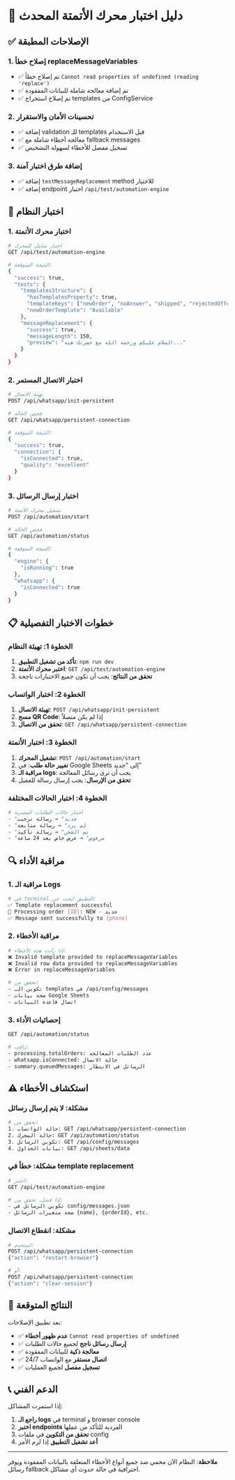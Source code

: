 # 🧪 دليل اختبار محرك الأتمتة المحدث

## ✅ الإصلاحات المطبقة

### 1. **إصلاح خطأ replaceMessageVariables**
- ✅ تم إصلاح خطأ `Cannot read properties of undefined (reading 'replace')`
- ✅ تم إضافة معالجة شاملة للبيانات المفقودة
- ✅ تم إصلاح استخراج templates من ConfigService

### 2. **تحسينات الأمان والاستقرار**
- ✅ إضافة validation للـ templates قبل الاستخدام
- ✅ معالجة أخطاء شاملة مع fallback messages
- ✅ تسجيل مفصل للأخطاء لسهولة التشخيص

### 3. **إضافة طرق اختبار آمنة**
- ✅ إضافة `testMessageReplacement` method للاختبار
- ✅ إضافة endpoint اختبار `/api/test/automation-engine`

## 🔧 اختبار النظام

### 1. **اختبار محرك الأتمتة**
```bash
# اختبار شامل للمحرك
GET /api/test/automation-engine

# النتيجة المتوقعة:
{
  "success": true,
  "tests": {
    "templatesStructure": {
      "hasTemplatesProperty": true,
      "templateKeys": ["newOrder", "noAnswer", "shipped", "rejectedOffer", "reminder"],
      "newOrderTemplate": "Available"
    },
    "messageReplacement": {
      "success": true,
      "messageLength": 150,
      "preview": "السلام عليكم ورحمة الله مع حضرتك هبه..."
    }
  }
}
```

### 2. **اختبار الاتصال المستمر**
```bash
# تهيئة الاتصال
POST /api/whatsapp/init-persistent

# فحص الحالة
GET /api/whatsapp/persistent-connection

# النتيجة المتوقعة:
{
  "success": true,
  "connection": {
    "isConnected": true,
    "quality": "excellent"
  }
}
```

### 3. **اختبار إرسال الرسائل**
```bash
# تشغيل محرك الأتمتة
POST /api/automation/start

# فحص الحالة
GET /api/automation/status

# النتيجة المتوقعة:
{
  "engine": {
    "isRunning": true
  },
  "whatsapp": {
    "isConnected": true
  }
}
```

## 📋 خطوات الاختبار التفصيلية

### الخطوة 1: تهيئة النظام
1. **تأكد من تشغيل التطبيق**: `npm run dev`
2. **اختبر محرك الأتمتة**: `GET /api/test/automation-engine`
3. **تحقق من النتائج**: يجب أن تكون جميع الاختبارات ناجحة

### الخطوة 2: اختبار الواتساب
1. **تهيئة الاتصال**: `POST /api/whatsapp/init-persistent`
2. **مسح QR Code**: إذا لم يكن متصلاً
3. **تحقق من الاتصال**: `GET /api/whatsapp/persistent-connection`

### الخطوة 3: اختبار الأتمتة
1. **تشغيل المحرك**: `POST /api/automation/start`
2. **تغيير حالة طلب**: في Google Sheets إلى "جديد"
3. **مراقبة الـ logs**: يجب أن ترى رسائل المعالجة
4. **تحقق من الإرسال**: يجب إرسال رسالة للعميل

### الخطوة 4: اختبار الحالات المختلفة
```bash
# اختبار حالات الطلبات المصرية
- "جديد" → رسالة ترحيب
- "لم يرد" → رسالة متابعة  
- "تم الشحن" → رسالة تأكيد
- "مرفوض" → عرض خاص بعد 24 ساعة
```

## 🔍 مراقبة الأداء

### 1. **مراقبة الـ Logs**
```bash
# في terminal التطبيق ابحث عن:
✅ Template replacement successful
📝 Processing order [ID]: NEW - جديد
✅ Message sent successfully to [phone]
```

### 2. **مراقبة الأخطاء**
```bash
# إذا رأيت هذه الأخطاء:
❌ Invalid template provided to replaceMessageVariables
❌ Invalid row data provided to replaceMessageVariables
❌ Error in replaceMessageVariables

# تحقق من:
- تكوين الـ templates في /api/config/messages
- صحة بيانات Google Sheets
- اتصال قاعدة البيانات
```

### 3. **إحصائيات الأداء**
```bash
GET /api/automation/status

# راقب:
- processing.totalOrders: عدد الطلبات المعالجة
- whatsapp.isConnected: حالة الاتصال
- summary.queuedMessages: الرسائل في الانتظار
```

## ⚠️ استكشاف الأخطاء

### مشكلة: لا يتم إرسال رسائل
```bash
# تحقق من:
1. حالة الواتساب: GET /api/whatsapp/persistent-connection
2. حالة المحرك: GET /api/automation/status  
3. تكوين الرسائل: GET /api/config/messages
4. بيانات الجداول: GET /api/sheets/data
```

### مشكلة: خطأ في template replacement
```bash
# اختبر:
GET /api/test/automation-engine

# إذا فشل، تحقق من:
- تكوين الرسائل في config/messages.json
- صحة متغيرات الرسائل {name}, {orderId}, etc.
```

### مشكلة: انقطاع الاتصال
```bash
# استخدم:
POST /api/whatsapp/persistent-connection
{"action": "restart-browser"}

# أو:
POST /api/whatsapp/persistent-connection  
{"action": "clear-session"}
```

## 🎯 النتائج المتوقعة

بعد تطبيق الإصلاحات:
- ✅ **عدم ظهور أخطاء** `Cannot read properties of undefined`
- ✅ **إرسال رسائل ناجح** لجميع حالات الطلبات
- ✅ **معالجة ذكية** للبيانات المفقودة
- ✅ **اتصال مستقر** مع الواتساب 24/7
- ✅ **تسجيل مفصل** لجميع العمليات

## 📞 الدعم الفني

إذا استمرت المشاكل:
1. **راجع الـ logs** في terminal و browser console
2. **اختبر endpoints** الفردية للتأكد من عملها
3. **تحقق من التكوين** في ملفات config
4. **أعد تشغيل التطبيق** إذا لزم الأمر

---

**ملاحظة**: النظام الآن محمي ضد جميع أنواع الأخطاء المتعلقة بالبيانات المفقودة ويوفر رسائل fallback احترافية في حالة حدوث أي مشاكل. 